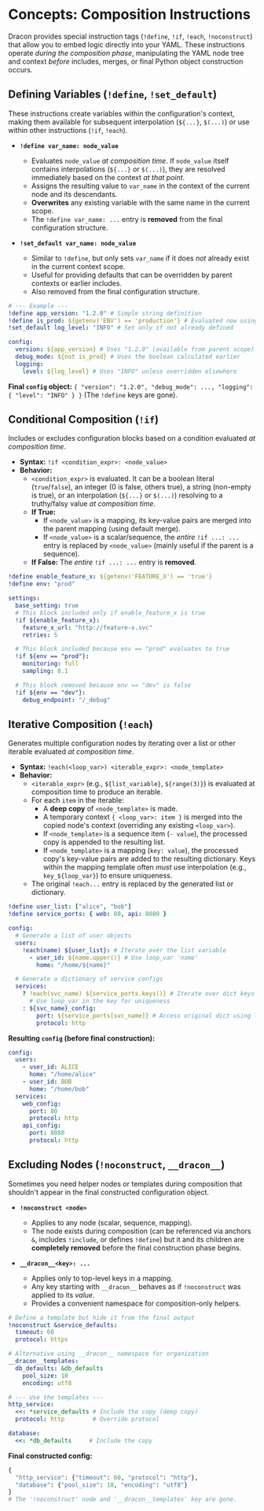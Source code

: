 # Concepts: Composition Instructions

Dracon provides special instruction tags (`!define`, `!if`, `!each`, `!noconstruct`) that allow you to embed logic directly into your YAML. These instructions operate _during the composition phase_, manipulating the YAML node tree and context _before_ includes, merges, or final Python object construction occurs.

## Defining Variables (`!define`, `!set_default`)

These instructions create variables within the configuration's context, making them available for subsequent interpolation (`${...}`, `$(...)`) or use within other instructions (`!if`, `!each`).

- **`!define var_name: node_value`**

  - Evaluates `node_value` _at composition time_. If `node_value` itself contains interpolations (`${...}` or `$(...)`), they are resolved immediately based on the context _at that point_.
  - Assigns the resulting value to `var_name` in the context of the current node and its descendants.
  - **Overwrites** any existing variable with the same name in the current scope.
  - The `!define var_name: ...` entry is **removed** from the final configuration structure.

- **`!set_default var_name: node_value`**
  - Similar to `!define`, but only sets `var_name` if it does _not_ already exist in the current context scope.
  - Useful for providing defaults that can be overridden by parent contexts or earlier includes.
  - Also removed from the final configuration structure.

```yaml
# --- Example ---
!define app_version: "1.2.0" # Simple string definition
!define is_prod: ${getenv('ENV') == 'production'} # Evaluated now using env var
!set_default log_level: "INFO" # Set only if not already defined

config:
  version: ${app_version} # Uses "1.2.0" (available from parent scope)
  debug_mode: ${not is_prod} # Uses the boolean calculated earlier
  logging:
    level: ${log_level} # Uses "INFO" unless overridden elsewhere
```

**Final `config` object:** `{ "version": "1.2.0", "debug_mode": ..., "logging": { "level": "INFO" } }` (The `!define` keys are gone).

## Conditional Composition (`!if`)

Includes or excludes configuration blocks based on a condition evaluated _at composition time_.

- **Syntax:** `!if <condition_expr>: <node_value>`
- **Behavior:**
  - `<condition_expr>` is evaluated. It can be a boolean literal (`true`/`false`), an integer (0 is false, others true), a string (non-empty is true), or an interpolation (`${...}` or `$(...)`) resolving to a truthy/falsy value _at composition time_.
  - **If True:**
    - If `<node_value>` is a mapping, its key-value pairs are merged into the parent mapping (using default merge).
    - If `<node_value>` is a scalar/sequence, the _entire_ `!if ...: ...` entry is replaced by `<node_value>` (mainly useful if the parent is a sequence).
  - **If False:** The _entire_ `!if ...: ...` entry is **removed**.

```yaml
!define enable_feature_x: ${getenv('FEATURE_X') == 'true'}
!define env: "prod"

settings:
  base_setting: true
  # This block included only if enable_feature_x is true
  !if ${enable_feature_x}:
    feature_x_url: "http://feature-x.svc"
    retries: 5

  # This block included because env == "prod" evaluates to true
  !if ${env == "prod"}:
    monitoring: full
    sampling: 0.1

  # This block removed because env == "dev" is false
  !if ${env == "dev"}:
    debug_endpoint: "/_debug"
```

## Iterative Composition (`!each`)

Generates multiple configuration nodes by iterating over a list or other iterable evaluated _at composition time_.

- **Syntax:** `!each(<loop_var>) <iterable_expr>: <node_template>`
- **Behavior:**
  - `<iterable_expr>` (e.g., `${list_variable}`, `${range(3)}`) is evaluated at composition time to produce an iterable.
  - For each `item` in the iterable:
    - A **deep copy** of `<node_template>` is made.
    - A temporary context `{ <loop_var>: item }` is merged into the copied node's context (overriding any existing `<loop_var>`).
    - If `<node_template>` is a sequence item (`- value`), the processed copy is appended to the resulting list.
    - If `<node_template>` is a mapping (`key: value`), the processed copy's key-value pairs are added to the resulting dictionary. Keys within the mapping template often _must_ use interpolation (e.g., `key_${loop_var}`) to ensure uniqueness.
  - The original `!each...` entry is replaced by the generated list or dictionary.

```yaml
!define user_list: ["alice", "bob"]
!define service_ports: { web: 80, api: 8080 }

config:
  # Generate a list of user objects
  users:
    !each(name) ${user_list}: # Iterate over the list variable
      - user_id: ${name.upper()} # Use loop_var 'name'
        home: "/home/${name}"

  # Generate a dictionary of service configs
  services:
    ? !each(svc_name) ${service_ports.keys()} # Iterate over dict keys
      # Use loop_var in the key for uniqueness
    : ${svc_name}_config:
        port: ${service_ports[svc_name]} # Access original dict using loop_var
        protocol: http
```

**Resulting `config` (before final construction):**

```yaml
config:
  users:
    - user_id: ALICE
      home: "/home/alice"
    - user_id: BOB
      home: "/home/bob"
  services:
    web_config:
      port: 80
      protocol: http
    api_config:
      port: 8080
      protocol: http
```

## Excluding Nodes (`!noconstruct`, `__dracon__`)

Sometimes you need helper nodes or templates during composition that shouldn't appear in the final constructed configuration object.

- **`!noconstruct <node>`**

  - Applies to any node (scalar, sequence, mapping).
  - The node exists during composition (can be referenced via anchors `&`, includes `!include`, or defines `!define`) but it and its children are **completely removed** before the final construction phase begins.

- **`__dracon__<key>: ...`**
  - Applies only to top-level keys in a mapping.
  - Any key starting with `__dracon__` behaves as if `!noconstruct` was applied to its _value_.
  - Provides a convenient namespace for composition-only helpers.

```yaml
# Define a template but hide it from the final output
!noconstruct &service_defaults:
  timeout: 60
  protocol: https

# Alternative using __dracon__ namespace for organization
__dracon__templates:
  db_defaults: &db_defaults
    pool_size: 10
    encoding: utf8

# --- Use the templates ---
http_service:
  <<: *service_defaults # Include the copy (deep copy)
  protocol: http        # Override protocol

database:
  <<: *db_defaults     # Include the copy
```

**Final constructed config:**

```python
{
  "http_service": {"timeout": 60, "protocol": "http"},
  "database": {"pool_size": 10, "encoding": "utf8"}
}
# The '!noconstruct' node and '__dracon__templates' key are gone.
```
